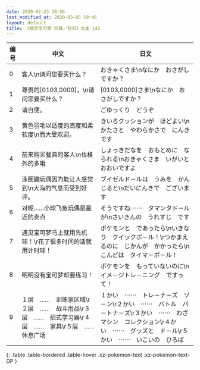 ```yaml
---
date: 2020-02-23 20:56
last_modified_at: 2020-03-05 19:46
layout: default
title: 《精灵宝可梦 珍珠／钻石》文本 142
---
```

| 编号 | 中文 | 日文 |
| ---- | ---- | ---- |
| 0 | 客人\n请问您要买什么？ | おきゃくさま\nなにか　おさがしですか？ |
| 1 | 尊贵的[0103,0000]，\n请问您要买什么？ | [0103,0000]さま\nなにか　おさがしですか？ |
| 2 | 请自便。 | ごゆっくり　どうぞ |
| 3 | 黄色羽毛以适度的高度和柔软度\n而大受欢迎。 | きいろクッションが　ほどよい\nかたさと　やわらかさで　にんきです |
| 4 | 前来购买餐具的客人\n也格外的多哦 | しょっきだなを　おもとめに　なられる\nおきゃくさま　いがいと　おおいですよ |
| 5 | 泳圈鼬玩偶因为能让人感觉到\n大海的气息而受到好评。 | ブイゼルド－ルは　うみを　かんじると\nだいにんきで　ございます |
| 6 | 对呢……小球飞鱼玩偶是最近的卖点 | そうですね⋯⋯　タマンタド－ルが\nさいきんの　うれすじ　です |
| 7 | 遇见宝可梦马上就用先机球！\r花了很多时间的话就用计时球！ | ポケモンと　であったら\nいきなり　クイックボ－ル！\rつかまえるのに　じかんが　かかったら\nこんどは　タイマ－ボ－ル！ |
| 8 | 明明没有宝可梦却要练习！ | ポケモンを　もっていないのに\nイメ－ジトレ－ニング　ですって！ |
| 9 | １层　……　训练家区域\r２层　……　战斗用品\r３层　……　招式学习器\r４层　……　家具\r５层　……　休息广场 | １かい　⋯⋯　トレ－ナ－ズ　ゾ－ン\r２かい　⋯⋯　バトル　パ－トナ－ズ\r３かい　⋯⋯　わざマシン　コレクション\r４かい　⋯⋯　グッズと　ド－ル\r５かい　⋯⋯　いこいの　ひろば |
{: .table .table-bordered .table-hover .xz-pokemon-text .xz-pokemon-text-DP }